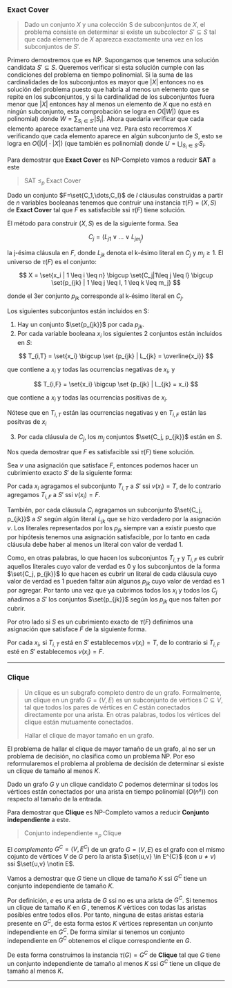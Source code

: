 ### Exact Cover
>Dado un conjunto $X$ y una colección S de subconjuntos de $X$, el problema consiste en determinar si existe un subcolector $S' \subseteq S$ tal que cada elemento de $X$ aparezca exactamente una vez en los subconjuntos de $S'$.

Primero demostremos que es NP. Supongamos que tenemos una solución candidata $S' \subseteq S$. Queremos verificar si esta solución cumple con las condiciones del problema en tiempo polinomial. Si la suma de las cardinalidades de los subconjuntos es mayor que $|X|$ entonces no es solución del problema puesto que habría al menos un elemento que se repite en los subconjuntos, y si la cardinalidad de los subconjuntos fuera menor que $|X|$ entonces hay al menos un elemento de $X$ que no está en ningún subconjunto, esta comprobación se logra en $O(|W|)$ (que es polinomial) donde $W = \sum_{S_i \in S'} |S_i|$. Ahora quedaría verificar que cada elemento aparece exactamente una vez. Para esto recorremos $X$ verificando que cada elemento aparece en algún subconjunto de $S$, esto se logra en $O(|U| \cdot |X|)$ (que también es polinomial) donde $U = \bigcup_{S_i \in S'} S_i$.

Para demostrar que **Exact Cover** es NP-Completo vamos a reducir **SAT** a este
> SAT $\leq_p$ Exact Cover

Dado un conjunto $F=\set{C_1,\dots,C_l}$ de $l$ cláusulas construidas a partir de $n$ variables booleanas tenemos que contruir una instancia $\tau(F)=(X,S)$ de **Exact Cover** tal que $F$ es satisfacible ssi $\tau(F)$ tiene solución.

El método para construir $(X,S)$ es de la siguiente forma. Sea

$$
C_j=(L_{j1} \lor \dots \lor L_{jm_j})
$$

la j-ésima cláusula en $F$, donde $L_{jk}$ denota  el k-ésimo literal en $C_j$ y $m_j \geq 1$. El universo de $\tau(F)$ es el conjunto:

$$
X = \set{x_i | 1 \leq i \leq n} \bigcup \set{C_j|1\leq j \leq l} \bigcup \set{p_{jk} | 1 \leq j \leq l, 1 \leq k \leq m_j}
$$

donde el 3er conjunto $p_{jk}$ corresponde al k-ésimo literal en $C_j$.

Los siguientes subconjuntos están incluidos en S:

1. Hay un conjunto $\set{p_{jk}}$ por cada $p_{jk}$.
2. Por cada variable booleana $x_i$ los siguientes 2 conjuntos están incluidos en $S$:

$$
T_{i,T} = \set{x_i} \bigcup \set {p_{jk} | L_{jk} =  \overline{x_i}} 
$$

que contiene a $x_i$ y todas las ocurrencias negativas de $x_i$, y

$$
T_{i,F} = \set{x_i} \bigcup \set {p_{jk} | L_{jk} =  x_i} 
$$

que contiene a $x_i$ y todas las ocurrencias positivas de $x_i$.

Nótese que en $T_{i,T}$ están las ocurrencias negativas y en $T_{i,F}$ están las positvas de $x_i$


3. Por cada cláusula de $C_j$, los $m_j$ conjuntos  $\set{C_j, p_{jk}}$ están en $S$.

Nos queda demostrar que $F$ es satisfacible ssi $\tau(F)$ tiene solución.

Sea $v$ una asignación que satisface $F$, entonces podemos hacer un cubrimiento exacto $S'$ de la siguiente forma:

Por cada $x_i$ agragamos el subconjunto $T_{i,T}$ a $S'$ ssi $v(x_i) = T$, de lo contrario agregamos $T_{i,F}$ a $S'$ ssi $v(x_i) = F$.

También, por cada cláusula $C_j$ agragamos un subconjunto $\set{C_j, p_{jk}}$ a $S'$ según algún literal $L_{jk}$ que se hizo verdadero por la asignación $v$. Los literales representados por los $p_{jk}$ siempre van a existir puesto que por hipótesis tenemos una asignación satisfacible, por lo tanto en cada cláusula debe haber al menos un literal con valor de verdad 1.

Como, en otras palabras, lo que hacen los subconjuntos $T_{i,T}$ y $T_{i,F}$ es cubrir aquellos literales cuyo valor de verdad es 0 y los subconjuntos de la forma $\set{C_j, p_{jk}}$ lo que hacen es cubrir un literal de cada cláusula cuyo valor de verdad es 1 pueden faltar aún algunos $p_{jk}$ cuyo valor de verdad es 1 por agregar. Por tanto una vez que ya cubrimos todos los $x_i$ y todos los $C_j$ añadimos a $S'$ los conjuntos $\set{p_{jk}}$ según los $p_{jk}$ que nos falten por cubrir.

Por otro lado si $S$ es un cubrimiento exacto de $\tau(F)$ definimos una asignación que satisface $F$ de la siguiente forma.

Por cada $x_i$, si $T_{i,T}$ está en $S'$ establecemos $v(x_i) = T$, de lo contrario si $T_{i,F}$ esté en $S'$ establecemos $v(x_i) = F$.



---

### Clique

>Un clique es un subgrafo completo dentro de un grafo. Formalmente, un clique en un grafo $G=(V,E)$ es un subconjunto de vértices $C \subseteq V$, tal que todos los pares de vértices en $C$ están conectados directamente por una arista. En otras palabras, todos los vértices del clique están mutuamente conectados.
>
>Hallar el clique de mayor tamaño en un grafo.

El problema de hallar el clique de mayor tamaño de un grafo, al no ser un problema de decisión, no clasifica como un problema NP. Por eso reformularemos el problema al problema de decisión de determinar si existe un clique de tamaño al menos $K$.

Dado un grafo $G$ y un clique candidato $C$ podemos determinar si todos los vértices están conectados por una arista en tiempo polinomial ($O(n²)$) con respecto al tamaño de la entrada.

Para demostrar que **Clique** es NP-Completo vamos a reducir **Conjunto independiente** a este.

> Conjunto independiente $\leq_p$ Clique

El *complemento* $G^{C} = (V, E^{C})$ de un grafo $G=(V,E)$ es el grafo con el mismo cojunto de vértices $V$ de $G$ pero  la arista $\set{u,v} \in E^{C}$ (con $u \neq v$) ssi $\set{u,v} \notin E$.

Vamos a demostrar que $G$ tiene un clique de tamaño $K$ ssi $G^{C}$ tiene un conjunto independiente de tamaño $K$.

Por definición, $e$ es una arista de $G$  ssi no es una arista de $G^{C}$. Si tenemos un clique de tamaño $K$ en $G$ , tenemos $K$ vértices con todas las aristas posibles entre todos ellos. Por tanto, ninguna de estas aristas estaría presente en $G^{C}$, de esta forma estos $K$ vértices representan un conjunto independiente en $G^{C}$. De forma similar si tenemos un conjunto independiente en $G^{C}$ obtenemos el clique correspondiente en $G$.

De esta forma construimos la instancia $\tau(G) = G^{C}$ de **Clique** tal que $G$ tiene un conjunto independiente de tamaño al menos $K$ ssi  $G^{C}$ tiene un clique de tamaño al menos $K$.

---






















